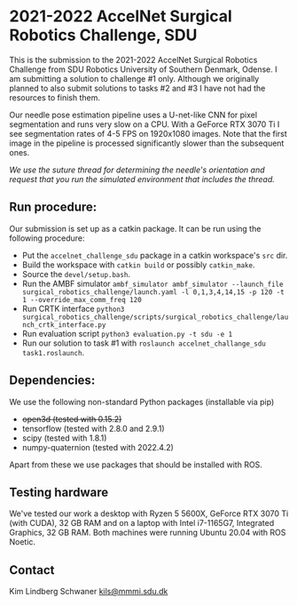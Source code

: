 # 2021-2022 AccelNet Surgical Robotics Challenge, SDU

This is the submission to the 2021-2022 AccelNet Surgical Robotics Challenge from SDU Robotics University of Southern Denmark, Odense. I am submitting a solution to challenge #1 only. Although we originally planned to also submit solutions to tasks #2 and #3 I have not had the resources to finish them.

Our needle pose estimation pipeline uses a U-net-like CNN for pixel segmentation and runs very slow on a CPU. With a GeForce RTX 3070 Ti I see segmentation rates of 4-5 FPS on 1920x1080 images. Note that the first image in the pipeline is processed significantly slower than the subsequent ones.

*We use the suture thread for determining the needle's orientation and request that you run the simulated environment that includes the thread.*

## Run procedure:

Our submission is set up as a catkin package. It can be run using the following procedure:

- Put the `accelnet_challenge_sdu` package in a catkin workspace's `src` dir.
- Build the workspace with `catkin build` or possibly `catkin_make`.
- Source the `devel/setup.bash`.
- Run the AMBF simulator `ambf_simulator ambf_simulator --launch_file surgical_robotics_challenge/launch.yaml -l 0,1,3,4,14,15 -p 120 -t 1 --override_max_comm_freq 120`
- Run CRTK interface `python3 surgical_robotics_challenge/scripts/surgical_robotics_challenge/launch_crtk_interface.py`
- Run evaluation script `python3 evaluation.py -t sdu -e 1`
- Run our solution to task #1 with `roslaunch accelnet_challange_sdu task1.roslaunch`.

## Dependencies:

We use the following non-standard Python packages (installable via pip)

- ~~open3d (tested with 0.15.2)~~
- tensorflow (tested with 2.8.0 and 2.9.1)
- scipy (tested with 1.8.1)
- numpy-quaternion (tested with 2022.4.2)

Apart from these we use packages that should be installed with ROS.

## Testing hardware
We've tested our work a desktop with Ryzen 5 5600X, GeForce RTX 3070 Ti (with CUDA), 32 GB RAM and on a laptop with Intel i7-1165G7, Integrated Graphics, 32 GB RAM. Both machines were running Ubuntu 20.04 with ROS Noetic.

## Contact

Kim Lindberg Schwaner <kils@mmmi.sdu.dk>
